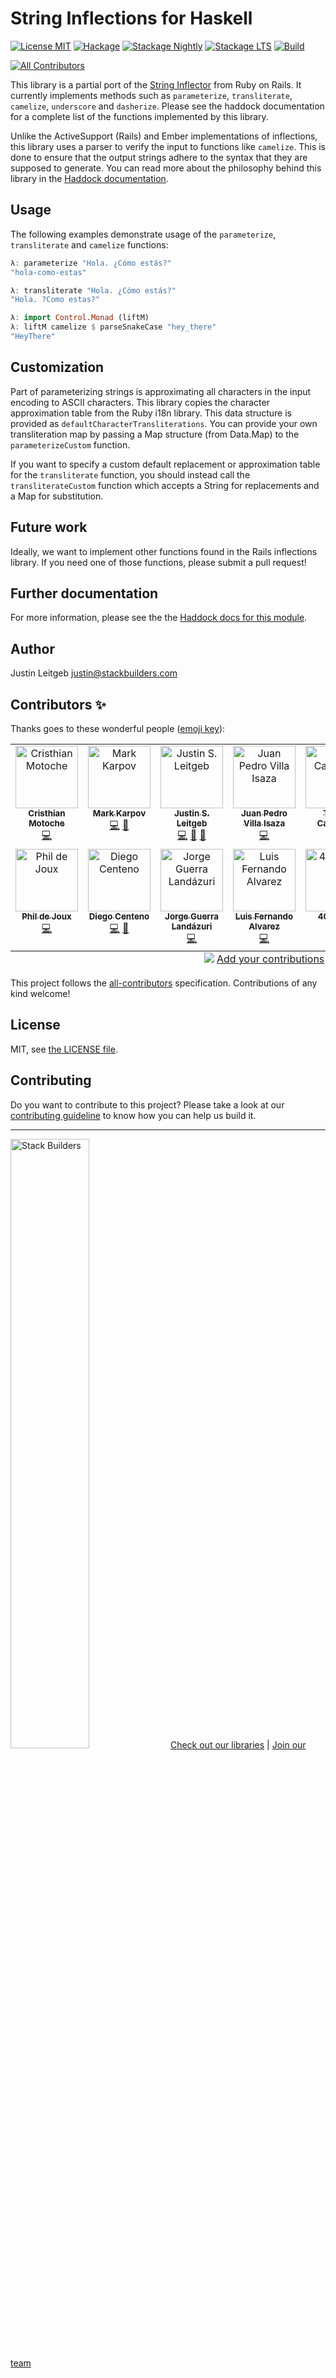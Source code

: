 # String Inflections for Haskell

[![License MIT](https://img.shields.io/badge/license-MIT-brightgreen.svg)](http://opensource.org/licenses/MIT)
[![Hackage](https://img.shields.io/hackage/v/inflections.svg)](http://hackage.haskell.org/package/inflections)
[![Stackage Nightly](http://stackage.org/package/inflections/badge/nightly)](http://stackage.org/nightly/package/inflections)
[![Stackage LTS](http://stackage.org/package/inflections/badge/lts)](http://stackage.org/lts/package/inflections)
[![Build](https://github.com/stackbuilders/inflections-hs/actions/workflows/build.yml/badge.svg)](https://github.com/stackbuilders/inflections-hs/actions/workflows/build.yml)

<!-- ALL-CONTRIBUTORS-BADGE:START - Do not remove or modify this section -->
[![All Contributors](https://img.shields.io/badge/all_contributors-13-orange.svg?style=flat-square)](#contributors-)
<!-- ALL-CONTRIBUTORS-BADGE:END -->

This library is a partial port of the
[String Inflector](http://api.rubyonrails.org/classes/ActiveSupport/Inflector.html)
from Ruby on Rails. It currently implements methods such as `parameterize`,
`transliterate`, `camelize`, `underscore` and `dasherize`. Please see the
haddock documentation for a complete list of the functions implemented by this
library.

Unlike the ActiveSupport (Rails) and Ember implementations of inflections, this
library uses a parser to verify the input to functions like `camelize`. This is
done to ensure that the output strings adhere to the syntax that they are
supposed to generate. You can read more about the philosophy behind this library
in the
[Haddock documentation](http://hackage.haskell.org/package/inflections/docs/Text-Inflections.html).

## Usage

The following examples demonstrate usage of the `parameterize`, `transliterate`
and `camelize` functions:

```haskell
λ: parameterize "Hola. ¿Cómo estás?"
"hola-como-estas"

λ: transliterate "Hola. ¿Cómo estás?"
"Hola. ?Como estas?"

λ: import Control.Monad (liftM)
λ: liftM camelize $ parseSnakeCase "hey_there"
"HeyThere"
```

## Customization

Part of parameterizing strings is approximating all characters in the input
encoding to ASCII characters. This library copies the character approximation
table from the Ruby i18n library. This data structure is provided as
`defaultCharacterTransliterations`. You can provide your own transliteration map
by passing a Map structure (from Data.Map) to the `parameterizeCustom` function.

If you want to specify a custom default replacement or approximation table for
the `transliterate` function, you should instead call the `transliterateCustom`
function which accepts a String for replacements and a Map for substitution.

## Future work

Ideally, we want to implement other functions found in the Rails
inflections library. If you need one of those functions, please submit a pull request!

## Further documentation

For more information, please see the the
[Haddock docs for this module](http://hackage.haskell.org/package/inflections/docs/Text-Inflections.html).

## Author

Justin Leitgeb <justin@stackbuilders.com>

## Contributors ✨

Thanks goes to these wonderful people ([emoji key](https://allcontributors.org/docs/en/emoji-key)):

<!-- ALL-CONTRIBUTORS-LIST:START - Do not remove or modify this section -->
<!-- prettier-ignore-start -->
<!-- markdownlint-disable -->
<table>
  <tbody>
    <tr>
      <td align="center" valign="top" width="14.28%"><a href="https://cristhianmotoche.github.io/"><img src="https://avatars.githubusercontent.com/u/8370088?v=4?s=100" width="100px;" alt="Cristhian Motoche"/><br /><sub><b>Cristhian Motoche</b></sub></a><br /><a href="https://github.com/stackbuilders/inflections-hs/commits?author=CristhianMotoche" title="Code">💻</a></td>
      <td align="center" valign="top" width="14.28%"><a href="https://markkarpov.com/"><img src="https://avatars.githubusercontent.com/u/8165792?v=4?s=100" width="100px;" alt="Mark Karpov"/><br /><sub><b>Mark Karpov</b></sub></a><br /><a href="https://github.com/stackbuilders/inflections-hs/commits?author=mrkkrp" title="Code">💻</a> <a href="https://github.com/stackbuilders/inflections-hs/commits?author=mrkkrp" title="Documentation">📖</a></td>
      <td align="center" valign="top" width="14.28%"><a href="https://www.stackbuilders.com/news/author/justin-leitgeb"><img src="https://avatars.githubusercontent.com/u/9977?v=4?s=100" width="100px;" alt="Justin S. Leitgeb"/><br /><sub><b>Justin S. Leitgeb</b></sub></a><br /><a href="https://github.com/stackbuilders/inflections-hs/commits?author=jsl" title="Code">💻</a> <a href="https://github.com/stackbuilders/inflections-hs/commits?author=jsl" title="Documentation">📖</a> <a href="#ideas-jsl" title="Ideas, Planning, & Feedback">🤔</a></td>
      <td align="center" valign="top" width="14.28%"><a href="https://github.com/jpvillaisaza"><img src="https://avatars.githubusercontent.com/u/584947?v=4?s=100" width="100px;" alt="Juan Pedro Villa Isaza"/><br /><sub><b>Juan Pedro Villa Isaza</b></sub></a><br /><a href="https://github.com/stackbuilders/inflections-hs/commits?author=jpvillaisaza" title="Code">💻</a></td>
      <td align="center" valign="top" width="14.28%"><a href="https://caurea.org/"><img src="https://avatars.githubusercontent.com/u/34538?v=4?s=100" width="100px;" alt="Tomas Carnecky"/><br /><sub><b>Tomas Carnecky</b></sub></a><br /><a href="https://github.com/stackbuilders/inflections-hs/commits?author=wereHamster" title="Code">💻</a></td>
      <td align="center" valign="top" width="14.28%"><a href="https://github.com/nieled"><img src="https://avatars.githubusercontent.com/u/20074796?v=4?s=100" width="100px;" alt="Daniel Calle"/><br /><sub><b>Daniel Calle</b></sub></a><br /><a href="https://github.com/stackbuilders/inflections-hs/commits?author=nieled" title="Code">💻</a> <a href="https://github.com/stackbuilders/inflections-hs/commits?author=nieled" title="Documentation">📖</a></td>
      <td align="center" valign="top" width="14.28%"><a href="https://blog.rcook.org/"><img src="https://avatars.githubusercontent.com/u/425396?v=4?s=100" width="100px;" alt="Richard Cook"/><br /><sub><b>Richard Cook</b></sub></a><br /><a href="https://github.com/stackbuilders/inflections-hs/commits?author=rcook" title="Code">💻</a> <a href="https://github.com/stackbuilders/inflections-hs/commits?author=rcook" title="Documentation">📖</a></td>
    </tr>
    <tr>
      <td align="center" valign="top" width="14.28%"><a href="https://github.com/philderbeast"><img src="https://avatars.githubusercontent.com/u/633283?v=4?s=100" width="100px;" alt="Phil de Joux"/><br /><sub><b>Phil de Joux</b></sub></a><br /><a href="https://github.com/stackbuilders/inflections-hs/commits?author=philderbeast" title="Code">💻</a></td>
      <td align="center" valign="top" width="14.28%"><a href="https://github.com/Centeno448"><img src="https://avatars.githubusercontent.com/u/40647387?v=4?s=100" width="100px;" alt="Diego Centeno"/><br /><sub><b>Diego Centeno</b></sub></a><br /><a href="https://github.com/stackbuilders/inflections-hs/commits?author=Centeno448" title="Code">💻</a> <a href="https://github.com/stackbuilders/inflections-hs/commits?author=Centeno448" title="Documentation">📖</a></td>
      <td align="center" valign="top" width="14.28%"><a href="https://github.com/Jagl257"><img src="https://avatars.githubusercontent.com/u/27145248?v=4?s=100" width="100px;" alt="Jorge Guerra Landázuri"/><br /><sub><b>Jorge Guerra Landázuri</b></sub></a><br /><a href="https://github.com/stackbuilders/inflections-hs/commits?author=Jagl257" title="Code">💻</a></td>
      <td align="center" valign="top" width="14.28%"><a href="https://github.com/elcuy"><img src="https://avatars.githubusercontent.com/u/11718997?v=4?s=100" width="100px;" alt="Luis Fernando Alvarez"/><br /><sub><b>Luis Fernando Alvarez</b></sub></a><br /><a href="https://github.com/stackbuilders/inflections-hs/commits?author=elcuy" title="Code">💻</a></td>
      <td align="center" valign="top" width="14.28%"><a href="https://github.com/4000000"><img src="https://avatars.githubusercontent.com/u/43458756?v=4?s=100" width="100px;" alt="4000000"/><br /><sub><b>4000000</b></sub></a><br /><a href="https://github.com/stackbuilders/inflections-hs/commits?author=4000000" title="Code">💻</a></td>
      <td align="center" valign="top" width="14.28%"><a href="https://github.com/seuros"><img src="https://avatars.githubusercontent.com/u/2394703?v=4?s=100" width="100px;" alt="Abdelkader Boudih"/><br /><sub><b>Abdelkader Boudih</b></sub></a><br /><a href="https://github.com/stackbuilders/inflections-hs/commits?author=seuros" title="Documentation">📖</a></td>
    </tr>
  </tbody>
  <tfoot>
    <tr>
      <td align="center" size="13px" colspan="7">
        <img src="https://raw.githubusercontent.com/all-contributors/all-contributors-cli/1b8533af435da9854653492b1327a23a4dbd0a10/assets/logo-small.svg">
          <a href="https://all-contributors.js.org/docs/en/bot/usage">Add your contributions</a>
        </img>
      </td>
    </tr>
  </tfoot>
</table>

<!-- markdownlint-restore -->
<!-- prettier-ignore-end -->

<!-- ALL-CONTRIBUTORS-LIST:END -->

This project follows the [all-contributors](https://github.com/all-contributors/all-contributors) specification. Contributions of any kind welcome!

## License

MIT, see [the LICENSE file](LICENSE).

## Contributing

Do you want to contribute to this project? Please take a look at our [contributing guideline](/docs/CONTRIBUTING.md) to know how you can help us build it.

---
<img src="https://cdn.stackbuilders.com/media/images/Sb-supports.original.png" alt="Stack Builders" width="50%"></img>
[Check out our libraries](https://github.com/stackbuilders/) | [Join our team](https://www.stackbuilders.com/join-us/)
